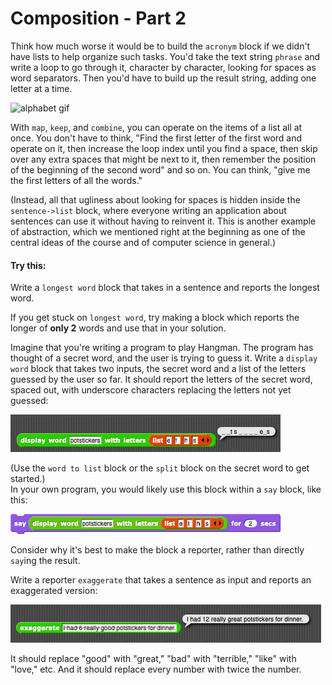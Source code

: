 # Composition - Part 2

Think how much worse it would be to build the `acronym` block if we didn't have lists to help organize such tasks. You'd take the text string `phrase` and write a loop to go through it, character by character, looking for spaces as word separators. Then you'd have to build up the result string, adding one letter at a time.

![alphabet gif](https://beautyjoy.github.io/bjc-r/img/list/hof/alphabet.gif)

With `map`, `keep`, and `combine`, you can operate on the items of a list all at once. You don't have to think, "Find the first letter of the first word and operate on it, then increase the loop index until you find a space, then skip over any extra spaces that might be next to it, then remember the position of the beginning of the second word" and so on. You can think, "give me the first letters of all the words."  
  
\(Instead, all that ugliness about looking for spaces is hidden inside the `sentence->list` block, where everyone writing an application about sentences can use it without having to reinvent it. This is another example of abstraction, which we mentioned right at the beginning as one of the central ideas of the course and of computer science in general.\)

#### Try this:

Write a `longest word` block that takes in a sentence and reports the longest word.

If you get stuck on `longest word`, try making a block which reports the longer of **only 2** words and use that in your solution.

Imagine that you're writing a program to play Hangman. The program has thought of a secret word, and the user is trying to guess it. Write a `display word` block that takes two inputs, the secret word and a list of the letters guessed by the user so far. It should report the letters of the secret word, spaced out, with underscore characters replacing the letters not yet guessed:

![](../.gitbook/assets/image%20%28191%29.png)

\(Use the `word to list` block or the `split` block on the secret word to get started.\)  
In your own program, you would likely use this block within a `say` block, like this:

![](../.gitbook/assets/image%20%28238%29.png)

Consider why it's best to make the block a reporter, rather than directly `say`ing the result.

Write a reporter `exaggerate` that takes a sentence as input and reports an exaggerated version:

![](../.gitbook/assets/image%20%28102%29.png)

It should replace "good" with "great," "bad" with "terrible," "like" with "love," etc. And it should replace every number with twice the number.

